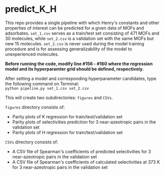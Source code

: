 # predict_K_H

This repo provides a single pipeline with which Henry's constants and other properties of interest can be predicted for a given data of MOFs and adsorbates. `set_1.csv` serves as a train/test set consisting of 471 MOFs and 30 molecules, while `set_2.csv` is a validation set with the same MOFs but new 15 molecules. `set_2.csv` is never used during the model training procedure and is for assessing generalizability of the model to unexperienced molecules.

**Before running the code, modify line #156 - #160 where the regression model and its hyperparamter grid should be defined, respectively.**

After setting a model and corresponding hyperparameter candidates, type the following command on Terminal:  
`python pipeline.py set_1.csv set_2.csv`

This will create two subdirectories: `figures` and `CSVs`.

`figures` directory consists of:
- Parity plots of K regression for train/test/validation set
- Parity plots of selectivities prediction for 3 near-azeotropic pairs in the validation set
- Parity plots of H regression for train/test/validation set

`CSVs` directory consists of: 
- A CSV file of Spearman's coefficients of predicted selectivities for 3 near-azeotropic pairs in the validation set
- A CSV file of Spearman's coefficients of calculated selectivities at 373 K for 3 near-azeotropic pairs in the validation set

